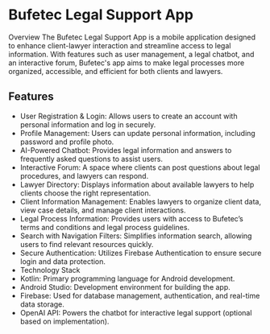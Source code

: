 # Bufetec Legal Support App
<!-- Add logo image if available -->

Overview
The Bufetec Legal Support App is a mobile application designed to enhance client-lawyer interaction and streamline access to legal information. With features such as user management, a legal chatbot, and an interactive forum, Bufetec's app aims to make legal processes more organized, accessible, and efficient for both clients and lawyers.

## Features
- User Registration & Login: Allows users to create an account with personal information and log in securely.
- Profile Management: Users can update personal information, including password and profile photo.
- AI-Powered Chatbot: Provides legal information and answers to frequently asked questions to assist users.
- Interactive Forum: A space where clients can post questions about legal procedures, and lawyers can respond.
- Lawyer Directory: Displays information about available lawyers to help clients choose the right representation.
- Client Information Management: Enables lawyers to organize client data, view case details, and manage client interactions.
- Legal Process Information: Provides users with access to Bufetec’s terms and conditions and legal process guidelines.
- Search with Navigation Filters: Simplifies information search, allowing users to find relevant resources quickly.
- Secure Authentication: Utilizes Firebase Authentication to ensure secure login and data protection.
- Technology Stack
- Kotlin: Primary programming language for Android development.
- Android Studio: Development environment for building the app.
- Firebase: Used for database management, authentication, and real-time data storage.
- OpenAI API: Powers the chatbot for interactive legal support (optional based on implementation).
